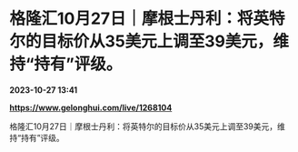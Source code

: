 # 格隆汇10月27日｜摩根士丹利：将英特尔的目标价从35美元上调至39美元，维持“持有”评级。

**2023-10-27 13:41**

**https://www.gelonghui.com/live/1268104**

格隆汇10月27日｜摩根士丹利：将英特尔的目标价从35美元上调至39美元，维持“持有”评级。